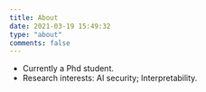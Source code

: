 ```yaml
---
title: About
date: 2021-03-19 15:49:32
type: "about"
comments: false
---
```


- Currently a Phd student.
- Research interests: AI security; Interpretability.
